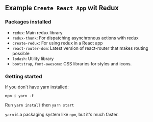 ## Example `Create React App` wit Redux

### Packages installed
* `redux`: Main redux library
* `redux-thunk`: For dispatching asynchronous actions with redux
* `create-redux`: For using redux in a React app
* `react-router-dom`: Latest version of react-router that makes routing possible
* `lodash`: Utility library
* `bootstrap`, `font-awesome`: CSS libraries for styles and icons.

### Getting started
If you don't have yarn installed:

`npm i yarn -f`

Run `yarn install` then `yarn start`

`yarn` is a packaging system like `npm`, but it's much faster.